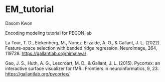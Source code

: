 # EM_tutorial
Dasom Kwon

Encoding modeling tutorial for PECON lab

La Tour, T. D., Eickenberg, M., Nunez-Elizalde, A. O., & Gallant, J. L. (2022). Feature-space selection with banded ridge regression. NeuroImage, 264, 119728.
https://gallantlab.org/himalaya/

Gao, J. S., Huth, A. G., Lescroart, M. D., & Gallant, J. L. (2015). Pycortex: an interactive surface visualizer for fMRI. Frontiers in neuroinformatics, 9, 23.
https://gallantlab.org/pycortex/
